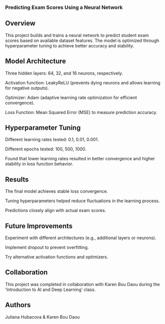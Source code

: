 ### Predicting Exam Scores Using a Neural Network

## **Overview**

This project builds and trains a neural network to predict student exam scores based on available dataset features. The model is optimized through hyperparameter tuning to achieve better accuracy and stability.

## **Model Architecture**

Three hidden layers: 64, 32, and 16 neurons, respectively.

Activation function: LeakyReLU (prevents dying neurons and allows learning for negative outputs).

Optimizer: Adam (adaptive learning rate optimization for efficient convergence).

Loss Function: Mean Squared Error (MSE) to measure prediction accuracy.

## **Hyperparameter Tuning**

Different learning rates tested: 0.1, 0.01, 0.001.

Different epochs tested: 100, 500, 1000.

Found that lower learning rates resulted in better convergence and higher stability in loss function behavior.

## **Results**

The final model achieves stable loss convergence.

Tuning hyperparameters helped reduce fluctuations in the learning process.

Predictions closely align with actual exam scores.

## **Future Improvements**

Experiment with different architectures (e.g., additional layers or neurons).

Implement dropout to prevent overfitting.

Try alternative activation functions and optimizers.

## **Collaboration**

This project was completed in collaboration with Karen Bou Daou during the 'Introduction to AI and Deep Learning' class.

## **Authors**

Juliana Hubacova & Karen Bou Daou
